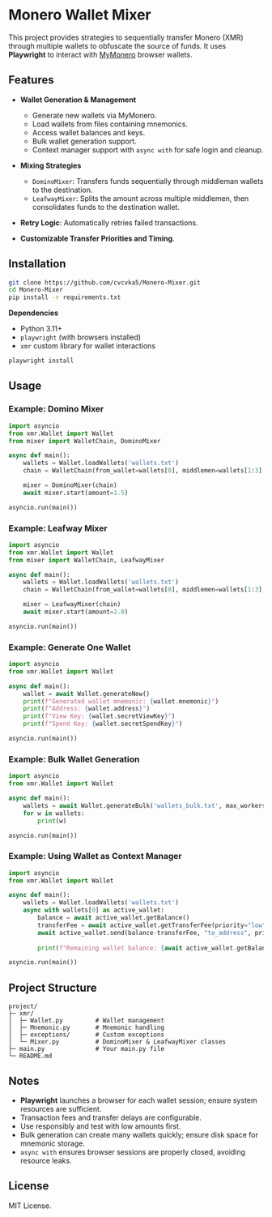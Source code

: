 # Monero Wallet Mixer

This project provides strategies to sequentially transfer Monero (XMR) through multiple wallets to obfuscate the source of funds. It uses **Playwright** to interact with [MyMonero](https://wallet.mymonero.com) browser wallets.

## Features

* **Wallet Generation & Management**

  * Generate new wallets via MyMonero.
  * Load wallets from files containing mnemonics.
  * Access wallet balances and keys.
  * Bulk wallet generation support.
  * Context manager support with `async with` for safe login and cleanup.

* **Mixing Strategies**

  * `DominoMixer`: Transfers funds sequentially through middleman wallets to the destination.
  * `LeafwayMixer`: Splits the amount across multiple middlemen, then consolidates funds to the destination wallet.

* **Retry Logic**: Automatically retries failed transactions.

* **Customizable Transfer Priorities and Timing**.

## Installation

```bash
git clone https://github.com/cvcvka5/Monero-Mixer.git
cd Monero-Mixer
pip install -r requirements.txt
```

**Dependencies**

* Python 3.11+
* `playwright` (with browsers installed)
* `xmr` custom library for wallet interactions

```bash
playwright install
```

## Usage

### Example: Domino Mixer

```python
import asyncio
from xmr.Wallet import Wallet
from mixer import WalletChain, DominoMixer

async def main():
    wallets = Wallet.loadWallets('wallets.txt')
    chain = WalletChain(from_wallet=wallets[0], middlemen=wallets[1:3], to_wallet=wallets[3])

    mixer = DominoMixer(chain)
    await mixer.start(amount=1.5)

asyncio.run(main())
```

### Example: Leafway Mixer

```python
import asyncio
from xmr.Wallet import Wallet
from mixer import WalletChain, LeafwayMixer

async def main():
    wallets = Wallet.loadWallets('wallets.txt')
    chain = WalletChain(from_wallet=wallets[0], middlemen=wallets[1:3], to_wallet=wallets[3])

    mixer = LeafwayMixer(chain)
    await mixer.start(amount=2.0)

asyncio.run(main())
```

### Example: Generate One Wallet

```python
import asyncio
from xmr.Wallet import Wallet

async def main():
    wallet = await Wallet.generateNew()
    print(f"Generated wallet mnemonic: {wallet.mnemonic}")
    print(f"Address: {wallet.address}")
    print(f"View Key: {wallet.secretViewKey}")
    print(f"Spend Key: {wallet.secretSpendKey}")

asyncio.run(main())
```

### Example: Bulk Wallet Generation

```python
import asyncio
from xmr.Wallet import Wallet

async def main():
    wallets = await Wallet.generateBulk('wallets_bulk.txt', max_workers=5, total=50)
    for w in wallets:
        print(w)

asyncio.run(main())
```

### Example: Using Wallet as Context Manager

```python
import asyncio
from xmr.Wallet import Wallet

async def main():
    wallets = Wallet.loadWallets('wallets.txt')
    async with wallets[0] as active_wallet:
        balance = await active_wallet.getBalance()
        transferFee = await active_wallet.getTransferFee(priority="low")
        await active_wallet.send(balance-transferFee, "to_address", priority="low")
      
        print(f"Remaining wallet balance: {await active_wallet.getBalance()} XMR")

asyncio.run(main())
```

## Project Structure

```
project/
├─ xmr/
│  ├─ Wallet.py         # Wallet management
│  ├─ Mnemonic.py       # Mnemonic handling
│  ├─ exceptions/       # Custom exceptions
│  └─ Mixer.py          # DominoMixer & LeafwayMixer classes
├─ main.py              # Your main.py file
└─ README.md
```

## Notes

* **Playwright** launches a browser for each wallet session; ensure system resources are sufficient.
* Transaction fees and transfer delays are configurable.
* Use responsibly and test with low amounts first.
* Bulk generation can create many wallets quickly; ensure disk space for mnemonic storage.
* `async with` ensures browser sessions are properly closed, avoiding resource leaks.

## License

MIT License.
